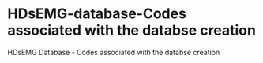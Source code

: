 # HDsEMG-database-Codes associated with the databse creation
HDsEMG Database - Codes associated with the databse creation
